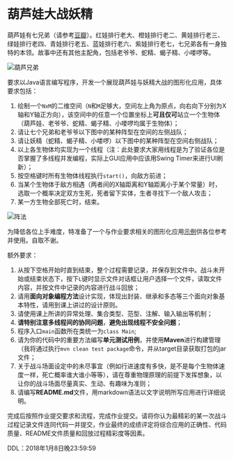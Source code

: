 # 葫芦娃大战妖精

葫芦娃有七兄弟（请参考[豆瓣](https://movie.douban.com/subject/1428576/)）。红娃排行老大、橙娃排行老二、黄娃排行老三、绿娃排行老四、青娃排行老五、蓝娃排行老六、紫娃排行老七，七兄弟各有一身独特的本领。故事中还有其他主配角，包括老爷爷、蛇精、蝎子精、小喽啰等。

![葫芦兄弟](http://english.cri.cn/mmsource/images/2009/06/24/4634carton1.jpg)

要求以Java语言编写程序，开发一个展现葫芦娃与妖精大战的图形化应用，具体要求包括：
1. 绘制一个`NxM`的二维空间（`N`和`M`足够大，空间左上角为原点，向右向下分别为X轴和Y轴正方向），该空间中的任意一个位置坐标上**可且仅可**站立一个生物体（葫芦娃、老爷爷、蛇精、蝎子精、小喽啰均属于生物体）；
2. 请让七个兄弟和老爷爷以下图中的某种阵型在空间的左侧战队；
3. 请让妖精（蛇精、蝎子精、小喽啰）以下图中的某种阵型在空间右侧战队；
4. 以上各生物体均实现为一个线程（注：此处要求大家用线程是为了验证各位是否掌握了多线程并发编程，实际上GUI应用中应该用Swing Timer来进行UI刷新）；
5. 按空格键时所有生物体线程执行`start()`，向敌方前进；
6. 当某个生物体于敌方相遇（两者间的X轴距离和Y轴距离小于某个常量）时，选取一个概率决定双方生死，死者留下实体，生者寻找下一个敌人攻击；
7. 某一方生物全部死亡时，结束。

![阵法](http://www.jingduzhisheng.com/wsxs/201609/12/W020160912537837823809.jpg)

为降低各位上手难度，特准备了一个与作业要求相关的图形化应用[示例](https://github.com/caochun/huluwa)供各位参考并使用。自取不谢。

额外要求：
1. 从按下空格开始时直到结束，整个过程需要记录，并保存到文件中。战斗未开始或结束状态下，按下`L`键时显示文件对话框让用户选择一个文件，读取文件内容，并按文件中记录的内容进行战斗回放；
2. 请用**面向对象编程方法**设计实现，体现出封装、继承和多态等三个面向对象基本特性，请用到课上讲过的设计原则。
3. 请使用课上所讲的异常处理、集合类型、范型、注解、输入输出等机制；
4. **请特别注意多线程间的协同问题**，**避免出现线程不安全问题**；
5. 程序入口`main`函数所在类统一为`class Main`;
6. 请为你的代码中的重要方法编写**单元测试用例**，并使用**Maven**进行构建管理（我将通过执行`mvn clean test package`命令，并从target目录获取打包的jar文件；
7. 关于战斗场面设定中的未尽事宜（例如行进速度有多快，是不是每个生物体速度一样，死亡概率谁大谁小等等），请在尊重物理原理的前提下发挥想象，以让你的战斗场面尽量真实、生动、有趣味为准则；
8. 请编写**README.md**文件，用markdown语法以文字说明所写应用进行详细说明。


完成后按照作业提交要求和流程，完成作业提交。请将你认为最精彩的某一次战斗过程记录文件连同代码一并提交，作业最终的成绩评定将综合应用的正确性、代码质量、README文件质量和回放过程精彩度等因素。



DDL：2018年1月8日晚23:59:59
